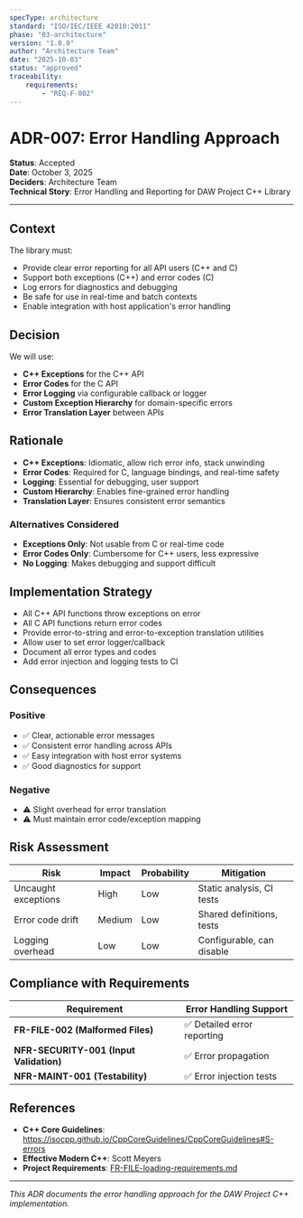 ```yaml
---
specType: architecture
standard: "ISO/IEC/IEEE 42010:2011"
phase: "03-architecture"
version: "1.0.0"
author: "Architecture Team"
date: "2025-10-03"
status: "approved"
traceability:
	requirements:
		- "REQ-F-002"
---
```


# ADR-007: Error Handling Approach

**Status**: Accepted  
**Date**: October 3, 2025  
**Deciders**: Architecture Team  
**Technical Story**: Error Handling and Reporting for DAW Project C++ Library

---

## Context

The library must:
- Provide clear error reporting for all API users (C++ and C)
- Support both exceptions (C++) and error codes (C)
- Log errors for diagnostics and debugging
- Be safe for use in real-time and batch contexts
- Enable integration with host application's error handling

## Decision

We will use:
- **C++ Exceptions** for the C++ API
- **Error Codes** for the C API
- **Error Logging** via configurable callback or logger
- **Custom Exception Hierarchy** for domain-specific errors
- **Error Translation Layer** between APIs

## Rationale
- **C++ Exceptions**: Idiomatic, allow rich error info, stack unwinding
- **Error Codes**: Required for C, language bindings, and real-time safety
- **Logging**: Essential for debugging, user support
- **Custom Hierarchy**: Enables fine-grained error handling
- **Translation Layer**: Ensures consistent error semantics

### Alternatives Considered
- **Exceptions Only**: Not usable from C or real-time code
- **Error Codes Only**: Cumbersome for C++ users, less expressive
- **No Logging**: Makes debugging and support difficult

## Implementation Strategy
- All C++ API functions throw exceptions on error
- All C API functions return error codes
- Provide error-to-string and error-to-exception translation utilities
- Allow user to set error logger/callback
- Document all error types and codes
- Add error injection and logging tests to CI

## Consequences

### Positive
- ✅ Clear, actionable error messages
- ✅ Consistent error handling across APIs
- ✅ Easy integration with host error systems
- ✅ Good diagnostics for support

### Negative
- ⚠️ Slight overhead for error translation
- ⚠️ Must maintain error code/exception mapping

## Risk Assessment
| Risk | Impact | Probability | Mitigation |
|------|--------|-------------|------------|
| Uncaught exceptions | High | Low | Static analysis, CI tests |
| Error code drift | Medium | Low | Shared definitions, tests |
| Logging overhead | Low | Low | Configurable, can disable |

## Compliance with Requirements
| Requirement | Error Handling Support |
|-------------|----------------------|
| **FR-FILE-002 (Malformed Files)** | ✅ Detailed error reporting |
| **NFR-SECURITY-001 (Input Validation)** | ✅ Error propagation |
| **NFR-MAINT-001 (Testability)** | ✅ Error injection tests |

## References
- **C++ Core Guidelines**: https://isocpp.github.io/CppCoreGuidelines/CppCoreGuidelines#S-errors
- **Effective Modern C++**: Scott Meyers
- **Project Requirements**: [FR-FILE-loading-requirements.md](../../02-requirements/functional/FR-FILE-loading-requirements.md)

---

*This ADR documents the error handling approach for the DAW Project C++ implementation.*